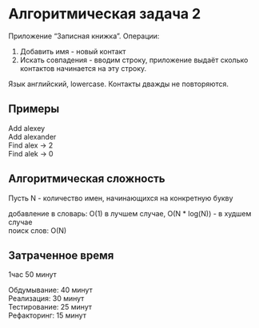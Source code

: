 ﻿# Алгоритмическая задача 2
Приложение “Записная книжка”. Операции:

1. Добавить имя - новый контакт  
2. Искать совпадения - вводим строку, приложение выдаёт сколько контактов начинается на эту строку.  

Язык английский, lowercase. Контакты дважды не повторяются.


## Примеры
Add alexey  
Add alexander  
Find alex -> 2  
Find alek -> 0  

## Алгоритмическая сложность
Пусть N - количество имен, начинающихся на конкретную букву  

добавление в словарь: O(1) в лучшем случае, O(N * log(N)) - в худшем случае  
поиск слов: O(N)  

## Затраченное время
1час 50 минут  

Обдумывание: 40 минут  
Реализация: 30 минут  
Тестирование: 25 минут  
Рефакторинг: 15 минут  
